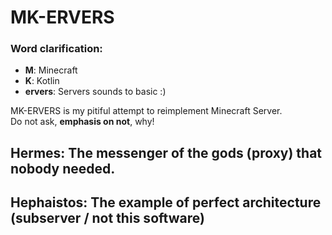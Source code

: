 # MK-ERVERS

### Word clarification:
- **M**: Minecraft
- **K**: Kotlin
- **ervers**: Servers sounds to basic :)

MK-ERVERS is my pitiful attempt to reimplement Minecraft Server. \
Do not ask, **emphasis on not**, why!

## Hermes: The messenger of the gods (proxy) that nobody needed.
## Hephaistos: The example of perfect architecture (subserver / not this software)